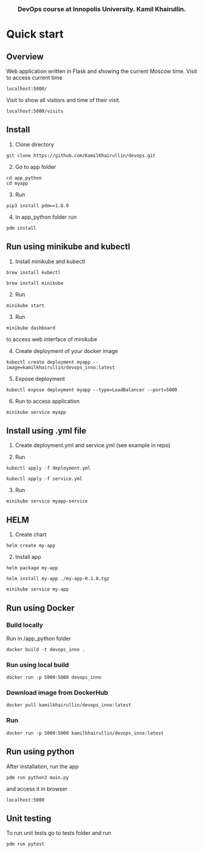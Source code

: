 <h3 align="center">
    DevOps course at Innopolis University. Kamil Khairullin.
<h3>



# Quick start

## Overview 
 Web application written in Flask and showing the current Moscow time.
 Visit to access current time
 ```
 localhost:5000/
 ```
Visit to show all visitors and time of their visit.
```
localhost:5000/visits
```
## Install
1. Clone directory
```
git clone https://github.com/KamilKhairullin/devops.git
```
2. Go to app folder
```
cd app_python
cd myapp
```
3. Run
```
pip3 install pdm==1.8.0
```
4. In app_python folder run 
```
pdm install
```
## Run using minikube and kubectl
1. Install minikube and kubectl
```
brew install kubectl
```
```
brew install minikube
```

2. Run 
```
minikube start
```

3. Run 
```
minikube dashboard
```

to access web interface of minikube

4. Create deployment of your docker image
```
kubectl create deployment myapp --image=kamilkhairullin/devops_inno:latest
```

5. Expose deployment
```
kubectl expose deployment myapp --type=LoadBalancer --port=5000
```

6. Run to access application
```
minikube service myapp
```

## Install using .yml file
1. Create deployment.yml and service.yml (see example in repo)

2. Run
```
kubectl apply -f deployment.yml
```
```
kubectl apply -f service.yml
```
3. Run 
```
minikube service myapp-service
```

## HELM

1. Create chart
```
helm create my-app 
```

2. Install app
```
helm package my-app
```
```
helm install my-app ./my-app-0.1.0.tgz
```
```
minikube service my-app
```
    
## Run using Docker
### Build locally
Run in /app_python folder
```
docker build -t devops_inno .
```
### Run using local build
```
docker run -p 5000:5000 devops_inno
```
### Download image from DockerHub
```
docker pull kamilkhairullin/devops_inno:latest
```
### Run 
```
docker run -p 5000:5000 kamilkhairullin/devops_inno:latest
```
    
## Run using python 
After installation, run the app
```
pdm run python3 main.py
```
and access it in browser
```
localhost:5000
```

## Unit testing
To run unit tests go to tests folder and run
```
pdm run pytest
```
